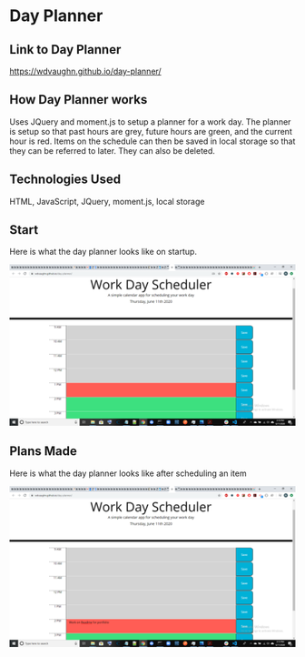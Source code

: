 # Day Planner
## Link to Day Planner
https://wdvaughn.github.io/day-planner/

## How Day Planner works
Uses JQuery and moment.js to setup a planner for a work day.  The planner is setup so that past hours are grey, future hours are green, and the current hour is red.  Items on the schedule can then be saved in local storage so that they can be referred to later.  They can also be deleted. 

## Technologies Used
HTML, JavaScript, JQuery, moment.js, local storage

## Start
Here is what the day planner looks like on startup.

![image](./Blank-Day-Planner.png)

## Plans Made
Here is what the day planner looks like after scheduling an item

![image](./Day-Planner-in-Use.png)
